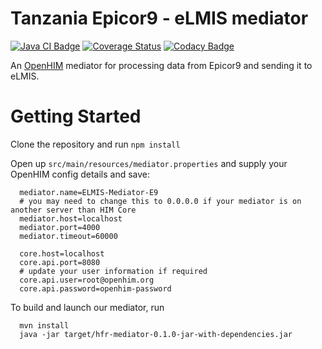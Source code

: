 
# Tanzania Epicor9 - eLMIS mediator
[![Java CI Badge](https://github.com/SoftmedTanzania/elmis-mediator-e9/workflows/Java%20CI%20with%20Maven/badge.svg)](https://github.com/SoftmedTanzania/hfr-mediator/actions?query=workflow%3A%22Java+CI+with+Maven%22)
[![Coverage Status](https://coveralls.io/repos/github/SoftmedTanzania/elmis-mediator-e9/badge.svg?branch=development)](https://coveralls.io/github/SoftmedTanzania/elmis-mediator-e9?branch=development)
[![Codacy Badge](https://api.codacy.com/project/badge/Grade/83968316d58146889a6387a5c44444b2)](https://app.codacy.com/gh/SoftmedTanzania/elmis-mediator-e9?utm_source=github.com&utm_medium=referral&utm_content=SoftmedTanzania/elmis-mediator-e9&utm_campaign=Badge_Grade)

An [OpenHIM](http://openhim.org/) mediator for processing data  from Epicor9 and sending it to eLMIS.

# Getting Started
Clone the repository and run `npm install`

Open up `src/main/resources/mediator.properties` and supply your OpenHIM config details and save:

```
  mediator.name=ELMIS-Mediator-E9
  # you may need to change this to 0.0.0.0 if your mediator is on another server than HIM Core
  mediator.host=localhost
  mediator.port=4000
  mediator.timeout=60000

  core.host=localhost
  core.api.port=8080
  # update your user information if required
  core.api.user=root@openhim.org
  core.api.password=openhim-password
```

To build and launch our mediator, run

```
  mvn install
  java -jar target/hfr-mediator-0.1.0-jar-with-dependencies.jar
```

